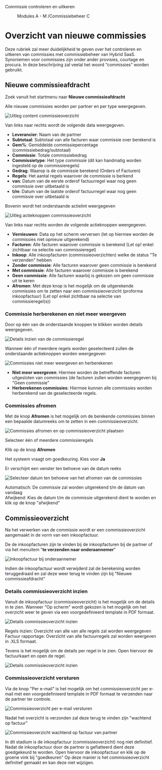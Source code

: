 <properties>
	<page>
		<title>Commissie controleren en uitkeren</title>
		<description>Commissie controleren en uitkeren</description>
	</page>
	<menu>
		<position>Modules A - M /Commissiebeheer</position>
		<title>Controleren en uitkeren</title>
		<sort>C</sort>
	</menu>
</properties>

# Overzicht van nieuwe commissies #

Deze rubriek zal meer duidelijkheid te geven over het controleren en uitkeren van commissies met commissiebeheer van Hybrid SaaS. Synoniemen voor commissies zijn onder ander provisies, courtage en procura. In deze beschrijving zal veelal het woord “commissies” worden gebruikt.

## Nieuwe commissieafdracht ##

Zoek vanuit het startmenu naar **Nieuwe commissieafdracht** 

Alle nieuwe commissies worden per partner en per type weergegeven.

![Uitleg content commissieoverzicht](images/nieuwe_commissieafdracht_contentbeschrijving.jpg)

Van links naar rechts wordt de volgende data weergegeven.

- **Leverancier**:	Naam van de partner
- **Subtotaal**:		Subtotaal van alle facturen waar commissie over berekend is
- **Gem%**:			Gemiddelde commissiepercentage (commissiebedrag/subtotaal)
- **Commissie**:		Totale commissiebedrag
- **Commissietype**:	Het type commissie (dit kan handmatig worden ingesteld op de commissieregels)
- **Gedrag**:			Waarop is de commissie berekend (Orders of Facturen)
- **Regels**:			Het aantal regels waarover de commissie is berkend
- **van**:			Datum van de eerste orderof factuurregel waar nog geen commissie over uitbetaald is
- **t/m**:			Datum van de laatste orderof factuurregel waar nog geen commissie over uitbetaald is



Bovenin wordt het onderstaande actielint weergegeven

![Uitleg actieknoppen commissieoverzicht](images/nieuwe_commissieafdracht_actieknoppen.jpg)

Van links naar rechts worden de volgende actieknoppen weergegeven.

- **Vernieuwen**:			Data op het scherm verversen (let op hiermee worden de commissies niet opnieuw uitgerekend)
- **Facturen**:			Alle facturen waarover commissie is berekend (Let op! enkel zichtbaar na selectie van commissieregel)
- **Inkoop**:				Alle inkoopfacturen (commissieoverzichten) welke de status "Te verzenden" hebben
- **Zonder commissie**:	Alle facturen waarover geen commissie is berekend
- **Met commissie**:		Alle facturen waarover commissie is berekend
- **Geen commissie**:		Alle facturen waarbij is gekozen om geen commissie uit te keren
- **Afromen**:			Met deze knop is het mogelijk om de uitgerekende commissies om te zetten naar een commissieoverzicht (proforma inkoopfactuur) (Let op! enkel zichtbaar na selectie van commissieregel(s))


### Commissie herberekenen en niet meer weergeven ###

Door op één van de onderstaande knoppen te klikken worden details weergegeven. 

![Details inzien van de commissieregel](images/nieuwe_commissieafdracht_actieknoppen_details.jpg)

Wanneer één of meerdere regels worden geselecteerd zullen de onderstaande actieknoppen worden weergegeven

![Commissies niet meer weergeven en herberekenen](images/herberekenen_niet_meer_weergeven.jpg)

- **Niet meer weergeven**:	Hiermee worden de betreffende facturen uitgesloten van commissies (de facturen zullen worden weergegeven bij "Geen commissie"
- **Herberekenen commissies**: Hiermee kunnen alle commissies worden herberekend van de geselecteerde regels.

### Commissies afromen ###

Met de knop **Afromen** is het mogelijk om de berekende commissies binnen een bepaalde datumreeks om te zetten in een commissieoverzicht.

![Commissies afromen en op commissieoverzicht plaatsen](images/commissies_afromen.jpg)

Selecteer één of meerdere commissieregels

Klik op de knop **Afromen**

Het systeem vraagt om goedkeuring. Kies voor **Ja**

Er verschijnt een venster ten behoeve van de datum reeks

![Selecteer datum ten behoeve van het afromen van de commissies](images/selecteer_datum.jpg)


<div class="info">
Automatisch: De commissie zal worden uitgerekend t/m de datum van vandaag
</div>

<div class="info">
Afwijkend: Kies de datum t/m de commissie uitgerekend dient te worden en klik op de knop "afwijkend" 
</div>

## Commissieoverzicht ##

Na het verwerken van de commissie wordt er een commissieoverzicht aangemaakt in de vorm van een inkoopfactuur.

De de inkoopfacturen zijn te vinden bij de inkoopfacturen bij de partner of via het menuitem "**te verzenden naar onderaannemer**"

![Inkoopfactuur bij onderaannemer](images/te_verzenden_naar_onderaannemer.jpg)

<div class="info">
Indien de inkoopfactuur wordt verwijderd zal de berekening worden teruggedraaid en zal deze weer terug te vinden zijn bij "Nieuwe commissieafdracht"
</div>

### Details commissieoverzicht inzien ###

Vanuit de inkoopfactuur (commissieoverzicht) is het mogelijk om de details in te zien. Wanneer "Op scherm" wordt gekozen is het mogelijk om het overzicht weer te geven via een voorgedefinieerd template in PDF formaat.

![Details commissieoverzicht inzien](images/details_commissieoverzicht_inzien.jpg)

<div class="info">
Regels inzien: Overzicht van alle van alle regels zal worden weergegeven
</div>

<div class="info">
Factuur rapportage: Overzicht van alle factuurregels zal worden weergeven in .XLS formaat.
</div>

Tevens is het mogelijk om de details per regel in te zien. Open hiervoor de factuurkaart en open de regel.

![Details commissieoverzicht inzien](images/details_commissieregel_inzien.jpg)

### Commissieoverzicht versturen ###

Via de knop "Per e-mail" is het mogelijk om het commissieoverzicht per e-mail met een voorgedefinieerd template in PDF formaat te verzenden naar de partner ter controle.

![Commissieoverzicht per e-mail versturen](images/commissieoverzicht_versturen.jpg)

Nadat het overzicht is verzonden zal deze terug te vinden zijn "wachtend op factuur"

![Commissieoverzicht wachtend op factuur van partner](images/wachtend_op_factuur.jpg)

<div class="info">
In dit stadium is de inkoopfactuur (commissieoverzicht) nog niet definitief. Nadat de inkoopfactuur door de partner is gefiatteerd dient deze goedgekeurd te worden. Open hiervoor de inkoopfactuur en klik op de groene vink bij "goedkeuren" Op deze manier is het commissieoverzicht definitief gemaakt en kan deze niet wijzigen. 
</div>